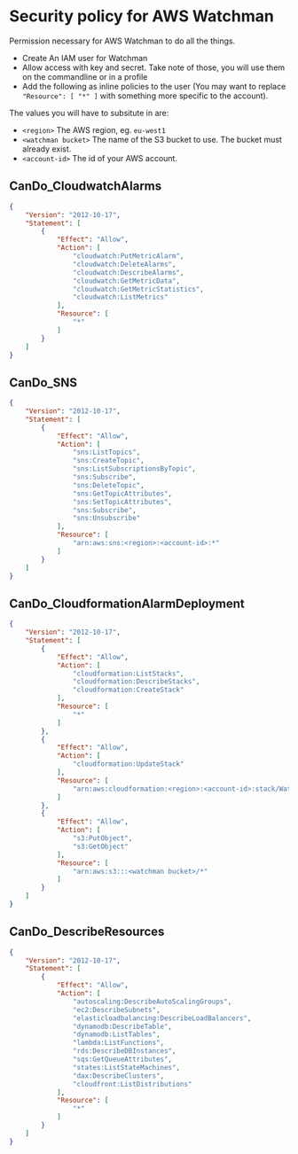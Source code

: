 # Security policy for AWS Watchman

Permission necessary for AWS Watchman to do all the things.

- Create An IAM user for Watchman
- Allow access with key and secret. Take note of those, you will use them on the commandline or in a profile
- Add the following as inline policies to the user (You may want to replace `"Resource": [ "*" ]` with something more specific to the account).

The values you will have to subsitute in are:

- `<region>` The AWS region,  eg. `eu-west1`
- `<watchman bucket>` The name of the S3 bucket to use. The bucket must already exist.
- `<account-id>` The id of your AWS account.

## CanDo_CloudwatchAlarms

```json
{
    "Version": "2012-10-17",
    "Statement": [
        {
            "Effect": "Allow",
            "Action": [
                "cloudwatch:PutMetricAlarm",
                "cloudwatch:DeleteAlarms",
                "cloudwatch:DescribeAlarms",
                "cloudwatch:GetMetricData",
                "cloudwatch:GetMetricStatistics",
                "cloudwatch:ListMetrics"
            ],
            "Resource": [
                "*"
            ]
        }
    ]
}
```

## CanDo_SNS

```json
{
    "Version": "2012-10-17",
    "Statement": [
        {
            "Effect": "Allow",
            "Action": [
                "sns:ListTopics",
                "sns:CreateTopic",
                "sns:ListSubscriptionsByTopic",
                "sns:Subscribe",
                "sns:DeleteTopic",
                "sns:GetTopicAttributes",
                "sns:SetTopicAttributes",
                "sns:Subscribe",
                "sns:Unsubscribe"
            ],
            "Resource": [
                "arn:aws:sns:<region>:<account-id>:*"
            ]
        }
    ]
}
```

## CanDo_CloudformationAlarmDeployment

```json
{
    "Version": "2012-10-17",
    "Statement": [
        {
            "Effect": "Allow",
            "Action": [
                "cloudformation:ListStacks",
                "cloudformation:DescribeStacks",
                "cloudformation:CreateStack"
            ],
            "Resource": [
                "*"
            ]
        },
        {
            "Effect": "Allow",
            "Action": [
                "cloudformation:UpdateStack"
            ],
            "Resource": [
                "arn:aws:cloudformation:<region>:<account-id>:stack/Watchman*"
            ]
        },
        {
            "Effect": "Allow",
            "Action": [
                "s3:PutObject",
                "s3:GetObject"
            ],
            "Resource": [
                "arn:aws:s3:::<watchman bucket>/*"
            ]
        }
    ]
}
```

## CanDo_DescribeResources

```json
{
    "Version": "2012-10-17",
    "Statement": [
        {
            "Effect": "Allow",
            "Action": [
                "autoscaling:DescribeAutoScalingGroups",
                "ec2:DescribeSubnets",
                "elasticloadbalancing:DescribeLoadBalancers",
                "dynamodb:DescribeTable",
                "dynamodb:ListTables",
                "lambda:ListFunctions",
                "rds:DescribeDBInstances",
                "sqs:GetQueueAttributes",
                "states:ListStateMachines",
                "dax:DescribeClusters",
                "cloudfront:ListDistributions"
            ],
            "Resource": [
                "*"
            ]
        }
    ]
}
```
